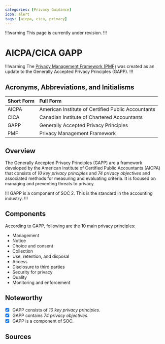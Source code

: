 ```yaml
---
categories: [Privacy Guidance]
icon: alert
tags: [aicpa, cica, privacy]
---
```


!!!warning
This page is currently under revision.
!!!

# AICPA/CICA GAPP

!!!warning
The [Privacy Management Framework (PMF)](/guidance/aicpa-pmf.md) was created as an update to the Generally Accepted Privacy Principles (GAPP).
!!!

## Acronyms, Abbreviations, and Initialisms

Short Form | Full Form
:--- | :---
AICPA | American Institute of Certified Public Accountants
CICA | Canadian Institute of Chartered Accountants
GAPP | Generally Accepted Privacy Principles
PMF | Privacy Management Framework

## Overview

The Generally Accepted Privacy Principles (GAPP) are a framework developed by the American Institute of Certified Public Accountants (AICPA) that consists of *10 key privacy principles* and *74 privacy objectives* and associated methods for measuring and evaluating criteria. It is focused on managing and preventing threats to privacy.

!!!
GAPP is a component of SOC 2. This is the standard in the accounting industry.
!!!

## Components

According to GAPP, following are the 10 main privacy principles:

- Management
- Notice
- Choice and consent
- Collection
- Use, retention, and disposal
- Access
- Disclosure to third parties
- Security for privacy
- Quality
- Monitoring and enforcement

## Noteworthy

- [x] GAPP consists of *10 key privacy principles*.
- [x] GAPP contains *74 privacy objectives*.
- [x] GAPP is a component of SOC.

## Sources